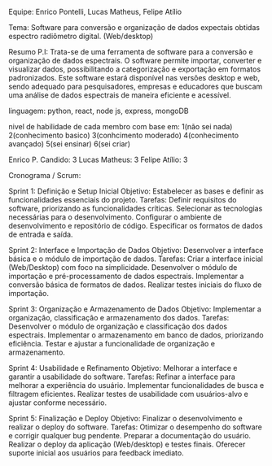 Equipe: Enrico Pontelli, Lucas Matheus, Felipe Atílio

Tema: Software para conversão e organização de dados expectais obtidas espectro radiômetro digital. (Web/desktop)

Resumo P.I: Trata-se de uma ferramenta de software para a conversão e organização de dados espectrais. O software permite importar, converter e visualizar dados, possibilitando a categorização e exportação em formatos padronizados. Este software estará disponível nas versões desktop e web, sendo adequado para pesquisadores, empresas e educadores que buscam uma análise de dados espectrais de maneira eficiente e acessível.

linguagem: python, react, node js, express, mongoDB

nivel de habilidade de cada membro com base em: 1(não sei nada) 2(conhecimento basico) 3(conhcimento moderado) 4(conhecimento avançado) 5(sei ensinar) 6(sei criar)

Enrico P. Candido: 3 Lucas Matheus: 3 Felipe Atílio: 3

Cronograma / Scrum:

Sprint 1: Definição e Setup Inicial Objetivo: Estabelecer as bases e definir as funcionalidades essenciais do projeto. Tarefas: Definir requisitos do software, priorizando as funcionalidades críticas. Selecionar as tecnologias necessárias para o desenvolvimento. Configurar o ambiente de desenvolvimento e repositório de código. Especificar os formatos de dados de entrada e saída.

Sprint 2: Interface e Importação de Dados Objetivo: Desenvolver a interface básica e o módulo de importação de dados. Tarefas: Criar a interface inicial (Web/Desktop) com foco na simplicidade. Desenvolver o módulo de importação e pré-processamento de dados espectrais. Implementar a conversão básica de formatos de dados. Realizar testes iniciais do fluxo de importação.

Sprint 3: Organização e Armazenamento de Dados Objetivo: Implementar a organização, classificação e armazenamento dos dados. Tarefas: Desenvolver o módulo de organização e classificação dos dados espectrais. Implementar o armazenamento em banco de dados, priorizando eficiência. Testar e ajustar a funcionalidade de organização e armazenamento.

Sprint 4: Usabilidade e Refinamento Objetivo: Melhorar a interface e garantir a usabilidade do software. Tarefas: Refinar a interface para melhorar a experiência do usuário. Implementar funcionalidades de busca e filtragem eficientes. Realizar testes de usabilidade com usuários-alvo e ajustar conforme necessário.

Sprint 5: Finalização e Deploy Objetivo: Finalizar o desenvolvimento e realizar o deploy do software. Tarefas: Otimizar o desempenho do software e corrigir qualquer bug pendente. Preparar a documentação do usuário. Realizar o deploy da aplicação (Web/desktop) e testes finais. Oferecer suporte inicial aos usuários para feedback imediato.
